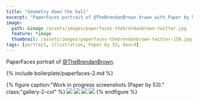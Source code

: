 ```yaml
---
title: "Geometry down the hall"
excerpt: "PaperFaces portrait of @TheBrendanBrown drawn with Paper by 53 on an iPad."
image: 
  path: &image /assets/images/paperfaces-thebrendanbrown-twitter.jpg 
  feature: *image
  thumbnail: /assets/images/paperfaces-thebrendanbrown-twitter-150.jpg
tags: [portrait, illustration, Paper by 53, beard]
---
```


PaperFaces portrait of [@TheBrendanBrown](https://twitter.com/TheBrendanBrown).

{% include boilerplate/paperfaces-2.md %}

{% figure caption:"Work in progress screenshots (Paper by 53)." class:"gallery-2-col" %}
[![](/assets/images/paperfaces-thebrendanbrown-process-1-750.jpg)](/assets/images/paperfaces-thebrendanbrown-process-1-lg.jpg)
[![](/assets/images/paperfaces-thebrendanbrown-process-2-750.jpg)](/assets/images/paperfaces-thebrendanbrown-process-2-lg.jpg)
[![](/assets/images/paperfaces-thebrendanbrown-process-3-750.jpg)](/assets/images/paperfaces-thebrendanbrown-process-3-lg.jpg)
[![](/assets/images/paperfaces-thebrendanbrown-process-4-750.jpg)](/assets/images/paperfaces-thebrendanbrown-process-4-lg.jpg)
{% endfigure %}
